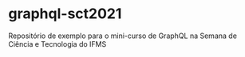 # graphql-sct2021
Repositório de exemplo para o mini-curso de GraphQL na Semana de Ciência e Tecnologia do IFMS
